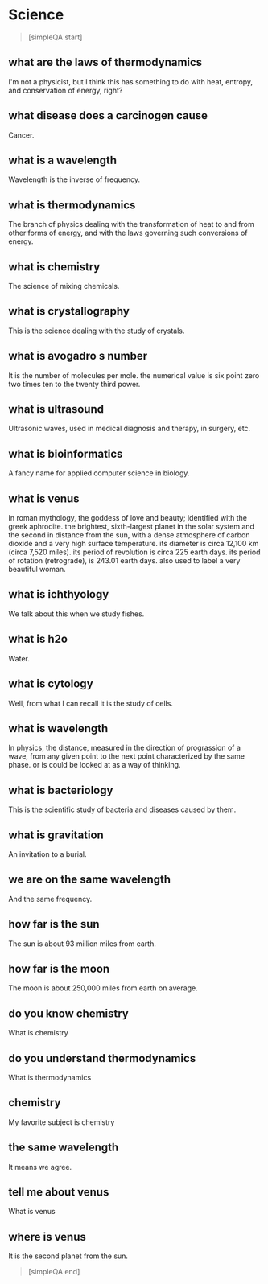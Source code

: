# Science


> [simpleQA start]

## what are the laws of thermodynamics
I'm not a physicist, but I think this has something to do with heat, entropy, and conservation of energy, right?

## what disease does a carcinogen cause
Cancer.

## what is a wavelength
Wavelength is the inverse of frequency.

## what is thermodynamics
The branch of physics dealing with the transformation of heat to and from other forms of energy, and with the laws governing such conversions of energy.

## what is chemistry
The science of mixing chemicals.

## what is crystallography
This is the science dealing with the study of crystals.

## what is avogadro s number
It is the number of molecules per mole. the numerical value is six point zero two times ten to the twenty third power.

## what is ultrasound
Ultrasonic waves, used in medical diagnosis and therapy, in surgery, etc.

## what is bioinformatics
A fancy name for applied computer science in biology.

## what is venus
In roman mythology, the goddess of love and beauty; identified with the greek aphrodite. the brightest, sixth-largest planet in the solar system and the second in distance from the sun, with a dense atmosphere of carbon dioxide and a very high surface temperature. its diameter is circa 12,100 km (circa 7,520 miles). its period of revolution is circa 225 earth days. its period of rotation (retrograde), is 243.01 earth days.  also used to label a very beautiful woman.

## what is ichthyology
We talk about this when we study fishes.

## what is h2o
Water.

## what is cytology
Well, from what I can recall it is the study of cells.

## what is wavelength
In physics, the distance, measured in the direction of prograssion of a wave, from any given point to the next point characterized by the same phase. or is could be looked at as a way of thinking.

## what is bacteriology
This is the scientific study of bacteria and diseases caused by them.

## what is gravitation
An invitation to a burial.

## we are on the same wavelength
And the same frequency.

## how far is the sun
The sun is about 93 million miles from earth.

## how far is the moon
The moon is about 250,000 miles from earth on average.

## do you know chemistry
What is chemistry

## do you understand thermodynamics
What is thermodynamics

## chemistry
My favorite subject is chemistry

## the same wavelength
It means we agree.

## tell me about venus
What is venus

## where is venus
It is the second planet from the sun.

> [simpleQA end]
